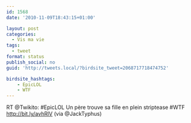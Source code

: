 ```yaml
---
id: 1568
date: '2010-11-09T18:43:15+01:00'

layout: post
categories:
  - Vis ma vie
tags:
  - tweet
format: status
publish_social: no
guid: 'http://tweets.local/?birdsite_tweet=2068717718474752'

birdsite_hashtags:
    - EpicLOL
    - WTF
---
```


RT @Twikito: #EpicLOL Un père trouve sa fille en plein striptease #WTF http://bit.ly/avhRlV (via @JackTyphus)
